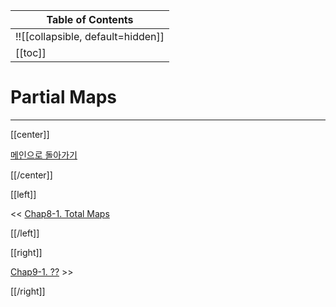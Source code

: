 | Table of Contents |
|-------------------|
|!![[collapsible, default=hidden]]  |
|[[toc]]|

# Partial Maps

---

[[center]]

[메인으로 돌아가기](index.html)

[[/center]]

[[left]]

<< [Chap8-1. Total Maps](Chap8-1.html)

[[/left]]

[[right]]

[Chap9-1. ??](Chap9-1.html) >>

[[/right]]